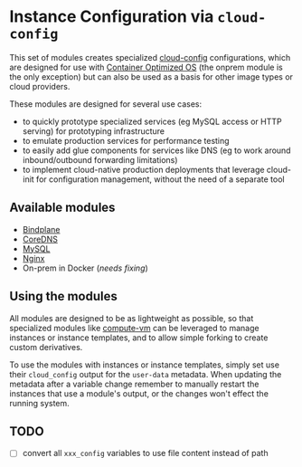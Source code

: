 # Instance Configuration via `cloud-config`

This set of modules creates specialized [cloud-config](https://cloud.google.com/container-optimized-os/docs/how-to/run-container-instance#starting_a_docker_container_via_cloud-config) configurations, which are designed for use with [Container Optimized OS](https://cloud.google.com/container-optimized-os/docs) (the onprem module is the only exception) but can also be used as a basis for other image types or cloud providers.

These modules are designed for several use cases:

- to quickly prototype specialized services (eg MySQL access or HTTP serving) for prototyping infrastructure
- to emulate production services for performance testing
- to easily add glue components for services like DNS (eg to work around inbound/outbound forwarding limitations)
- to implement cloud-native production deployments that leverage cloud-init for configuration management, without the need of a separate tool

## Available modules

- [Bindplane](./bindplane)
- [CoreDNS](./coredns)
- [MySQL](./mysql)
- [Nginx](./nginx)
- On-prem in Docker (*needs fixing*)

## Using the modules

All modules are designed to be as lightweight as possible, so that specialized modules like [compute-vm](../compute-vm) can be leveraged to manage instances or instance templates, and to allow simple forking to create custom derivatives.

To use the modules with instances or instance templates, simply set use their `cloud_config` output for the `user-data` metadata. When updating the metadata after a variable change remember to manually restart the instances that use a module's output, or the changes won't effect the running system.

## TODO

- [ ] convert all `xxx_config` variables to use file content instead of path
